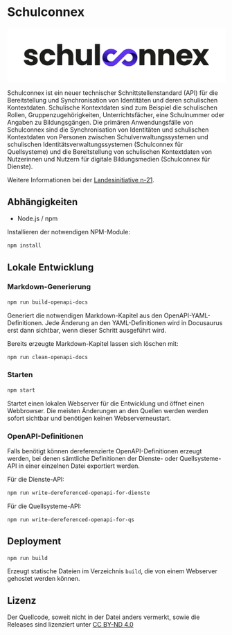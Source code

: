 
# Schulconnex

<p align="center"><img src=".github/Schulconnex_Logo_RGB.png" alt="Schulconnex Logo" width="600"></p>

Schulconnex ist ein neuer technischer Schnittstellenstandard (API) für die Bereitstellung und Synchronisation
von Identitäten und deren schulischen Kontextdaten. Schulische Kontextdaten sind zum Beispiel die schulischen Rollen,
Gruppenzugehörigkeiten, Unterrichtsfächer, eine Schulnummer oder Angaben zu Bildungsgängen. Die primären Anwendungsfälle
von Schulconnex sind die Synchronisation von Identitäten und schulischen Kontextdaten von Personen zwischen
Schulverwaltungssystemen und schulischen Identitätsverwaltungssystemen (Schulconnex für Quellsysteme) und die Bereitstellung
von schulischen Kontextdaten von Nutzerinnen und Nutzern für digitale Bildungsmedien (Schulconnex für Dienste).

Weitere Informationen bei der [Landesinitiative n-21](https://www.n-21.de/portal/seiten/moin-schule-900000111-10056.html).

## Abhängigkeiten

* Node.js / npm

Installieren der notwendigen NPM-Module:

```bash
npm install
```

## Lokale Entwicklung

### Markdown-Generierung

```bash
npm run build-openapi-docs
```

Generiert die notwendigen Markdown-Kapitel aus den OpenAPI-YAML-Definitionen. Jede Änderung an den YAML-Definitionen
wird in Docusaurus erst dann sichtbar, wenn dieser Schritt ausgeführt wird.

Bereits erzeugte Markdown-Kapitel lassen sich löschen mit:

```bash
npm run clean-openapi-docs
```

### Starten

```bash
npm start
```

Startet einen lokalen Webserver für die Entwicklung und öffnet einen Webbrowser. Die meisten Änderungen
an den Quellen werden werden sofort sichtbar und benötigen keinen Webserverneustart.

### OpenAPI-Definitionen

Falls benötigt können dereferenzierte OpenAPI-Definitionen erzeugt werden, bei denen sämtliche Definitionen der Dienste-
oder Quellsysteme-API in einer einzelnen Datei exportiert werden.

Für die Dienste-API:

```bash
npm run write-dereferenced-openapi-for-dienste
```

Für die Quellsysteme-API:

```bash
npm run write-dereferenced-openapi-for-qs
```

## Deployment

```bash
npm run build
```

Erzeugt statische Dateien im Verzeichnis `build`, die von einem Webserver gehostet werden können.

## Lizenz

Der Quellcode, soweit nicht in der Datei anders vermerkt, sowie die Releases sind lizenziert unter [CC BY-ND 4.0](https://creativecommons.org/licenses/by-nd/4.0/legalcode)
